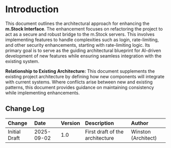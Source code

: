 # Introduction

This document outlines the architectural approach for enhancing the **m.Stock Interface**. The enhancement focuses on refactoring the project to act as a secure and robust bridge to the m.Stock servers. This involves implementing features to handle complexities such as login, rate-limiting, and other security enhancements, starting with rate-limiting logic. Its primary goal is to serve as the guiding architectural blueprint for AI-driven development of new features while ensuring seamless integration with the existing system.

**Relationship to Existing Architecture:**
This document supplements the existing project architecture by defining how new components will integrate with current systems. Where conflicts arise between new and existing patterns, this document provides guidance on maintaining consistency while implementing enhancements.

## Change Log

| Change | Date | Version | Description | Author |
| :--- | :--- | :--- | :--- | :--- |
| Initial Draft | 2025-09-02 | 1.0 | First draft of the architecture | Winston (Architect) |
